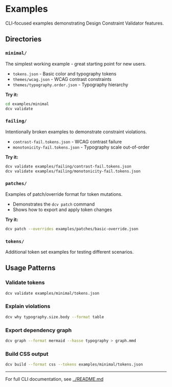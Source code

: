 # Examples

CLI-focused examples demonstrating Design Constraint Validator features.

## Directories

### `minimal/`
The simplest working example - great starting point for new users.
- `tokens.json` - Basic color and typography tokens
- `themes/wcag.json` - WCAG contrast constraints
- `themes/typography.order.json` - Typography hierarchy

**Try it:**
```bash
cd examples/minimal
dcv validate
```

### `failing/`
Intentionally broken examples to demonstrate constraint violations.
- `contrast-fail.tokens.json` - WCAG contrast failure
- `monotonicity-fail.tokens.json` - Typography scale out-of-order

**Try it:**
```bash
dcv validate examples/failing/contrast-fail.tokens.json
dcv validate examples/failing/monotonicity-fail.tokens.json
```

### `patches/`
Examples of patch/override format for token mutations.
- Demonstrates the `dcv patch` command
- Shows how to export and apply token changes

**Try it:**
```bash
dcv patch --overrides examples/patches/basic-override.json
```

### `tokens/`
Additional token set examples for testing different scenarios.

## Usage Patterns

### Validate tokens
```bash
dcv validate examples/minimal/tokens.json
```

### Explain violations
```bash
dcv why typography.size.body --format table
```

### Export dependency graph
```bash
dcv graph --format mermaid --hasse typography > graph.mmd
```

### Build CSS output
```bash
dcv build --format css --tokens examples/minimal/tokens.json
```

---

For full CLI documentation, see [../README.md](../README.md)